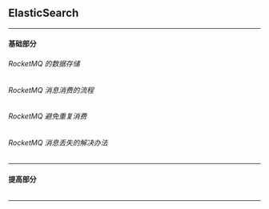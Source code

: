 ## ElasticSearch

---

#### 基础部分

###### RocketMQ 的数据存储

###### RocketMQ 消息消费的流程

###### RocketMQ 避免重复消费

###### RocketMQ 消息丢失的解决办法

---

#### 提高部分

######

---





